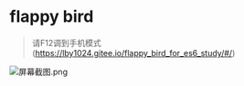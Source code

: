# flappy bird 

> 请F12调到手机模式(https://lby1024.gitee.io/flappy_bird_for_es6_study/#/)

![](https://images.gitee.com/uploads/images/2018/1130/225018_e1000d5f_1540483.png "屏幕截图.png")
